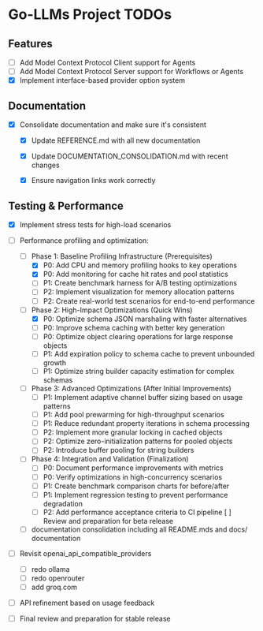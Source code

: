 # Go-LLMs Project TODOs

## Features
- [ ] Add Model Context Protocol Client support for Agents
- [ ] Add Model Context Protocol Server support for Workflows or Agents
- [x] Implement interface-based provider option system

## Documentation
- [x] Consolidate documentation and make sure it's consistent
  - [x] Update REFERENCE.md with all new documentation
  - [x] Update DOCUMENTATION_CONSOLIDATION.md with recent changes
  - [x] Ensure navigation links work correctly


## Testing & Performance
- [x] Implement stress tests for high-load scenarios
- [ ] Performance profiling and optimization:
  - [ ] Phase 1: Baseline Profiling Infrastructure (Prerequisites)
    - [x] P0: Add CPU and memory profiling hooks to key operations
    - [x] P0: Add monitoring for cache hit rates and pool statistics
    - [ ] P1: Create benchmark harness for A/B testing optimizations
    - [ ] P2: Implement visualization for memory allocation patterns
    - [ ] P2: Create real-world test scenarios for end-to-end performance

  - [ ] Phase 2: High-Impact Optimizations (Quick Wins)
    - [x] P0: Optimize schema JSON marshaling with faster alternatives
    - [ ] P0: Improve schema caching with better key generation
    - [ ] P0: Optimize object clearing operations for large response objects
    - [ ] P1: Add expiration policy to schema cache to prevent unbounded growth
    - [ ] P1: Optimize string builder capacity estimation for complex schemas

  - [ ] Phase 3: Advanced Optimizations (After Initial Improvements)
    - [ ] P1: Implement adaptive channel buffer sizing based on usage patterns
    - [ ] P1: Add pool prewarming for high-throughput scenarios
    - [ ] P1: Reduce redundant property iterations in schema processing
    - [ ] P2: Implement more granular locking in cached objects
    - [ ] P2: Optimize zero-initialization patterns for pooled objects
    - [ ] P2: Introduce buffer pooling for string builders

  - [ ] Phase 4: Integration and Validation (Finalization)
    - [ ] P0: Document performance improvements with metrics
    - [ ] P0: Verify optimizations in high-concurrency scenarios
    - [ ] P1: Create benchmark comparison charts for before/after
    - [ ] P1: Implement regression testing to prevent performance degradation
    - [ ] P2: Add performance acceptance criteria to CI pipeline
  [ ] Review and preparation for beta release
  - [ ] documentation consolidation including all README.mds and docs/ documentation
- [ ] Revisit openai_api_compatible_providers
  - [ ] redo ollama
  - [ ] redo openrouter
  - [ ] add groq.com
- [ ] API refinement based on usage feedback
- [ ] Final review and preparation for stable release

